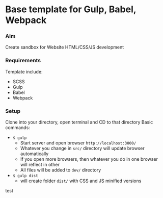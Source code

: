 # Base template for Gulp, Babel, Webpack



### Aim
Create sandbox for Website HTML/CSS/JS development

### Requirements
Template include:
- SCSS
- Gulp
- Babel
- Webpack

### Setup
Clone into your directory, open terminal and CD to that directory
Basic commands:

 - `$ gulp`
    - Start server and open browser `http://localhost:3000/`
    - Whatever you change in `src/` directory will update browser automatically
    - If you open more browsers, then whatever you do in one browser will reflect in other
    - All files will be added to `dev/` directory
 - `$ gulp dist`
    - will create folder `dist/` with CSS and JS minified versions 
    
test    
 
